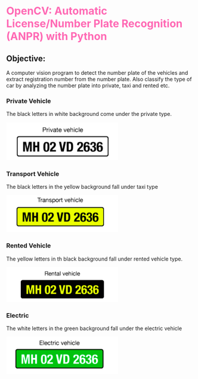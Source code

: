 <h1 style="color:hotpink">OpenCV: Automatic License/Number Plate Recognition (ANPR) with Python</h1>


<h2> Objective: </h2>
<p>
A computer vision program to detect the number plate of the vehicles and extract registration number from the number plate. Also classify the type of car by analyzing the number plate into private, taxi and rented etc.
</p>


<h3> Private Vehicle </h3>

<p> The black letters in white background come under the private type. </p>
<img src="private.png" alt="private vehicle" style="width:300px">


<h3>Transport Vehicle</h3>

<p> The black letters in the yellow background fall under taxi type </p>

<img src="taxi.png" alt="taxi" style="width:300px">

<h3>Rented Vehicle </h3>
<p> The yellow letters in th black background fall under rented vehicle type.</p>

<img src="rented.png" style="width:300px">

<h3> Electric </h3>

<p>The white letters in the green background fall under the electric vehicle </p>

<img src="electric.png" style="width:300px">


